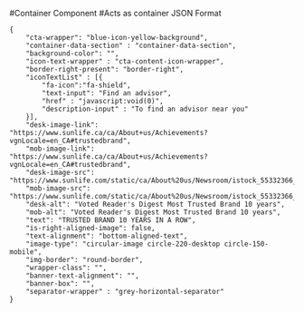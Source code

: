 #Container Component
#Acts as container
JSON Format
```
{
    "cta-wrapper": "blue-icon-yellow-background",
    "container-data-section" : "container-data-section",
    "background-color": "",
    "icon-text-wrapper" : "cta-content-icon-wrapper",
    "border-right-present": "border-right",
    "iconTextList" : [{
        "fa-icon":"fa-shield",
        "text-input": "Find an advisor",
        "href" : "javascript:void(0)",
        "description-input" : "To find an advisor near you"
    }],
    "desk-image-link": "https://www.sunlife.ca/ca/About+us/Achievements?vgnLocale=en_CA#trustedbrand",
    "mob-image-link": "https://www.sunlife.ca/ca/About+us/Achievements?vgnLocale=en_CA#trustedbrand",
    "desk-image-src": "https://www.sunlife.com/static/ca/About%20us/Newsroom/istock_55332366_thb_u_newsroom_220x220.jpg",
    "mob-image-src": "https://www.sunlife.com/static/ca/About%20us/Newsroom/istock_55332366_thb_u_newsroom_220x220.jpg",
    "desk-alt": "Voted Reader's Digest Most Trusted Brand 10 years",
    "mob-alt": "Voted Reader's Digest Most Trusted Brand 10 years",
    "text": "TRUSTED BRAND 10 YEARS IN A ROW",
    "is-right-aligned-image": false,
    "text-alignment": "bottom-aligned-text",
    "image-type": "circular-image circle-220-desktop circle-150-mobile",
    "img-border": "round-border",
    "wrapper-class": "",
    "banner-text-alignment": "",
    "banner-box": "",
    "separator-wrapper" : "grey-horizontal-separator"
}
```
<!-- "background-color": "company-highlight-yellow-grey-background"/"company-highlight-blue-grey-background" -->
<!-- icon-text-wrapper classes available are cta-content-icon-wrapper, mega-menu-icon-wrapper -->
<!-- "cta-wrapper": "cross-cta-wrapper", "blue-icon-yellow-background", "yellow-icon-blue-background",
"yellow-icon-grey-background","yellow-icon-white-background", "site-level-notification"-->
<!-- for "cross-cta-wrapper" use "icon-text-wrapper": "mega-menu-icon-wrapper"
     for "blue-icon-yellow-background"/"yellow-icon-blue-background"/"yellow-icon-grey-background"/"yellow-icon-white-background" use "icon-text-wrapper": "cta-content-icon-wrapper" -->

<!-- "company-highlight-box-shadow" can be used if box-shadow is required-->
<!-- when using border-right for image-text-wrapper use separator component as well -->

<!-- For tool card use tool-card-wrapper -->